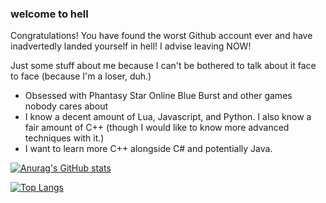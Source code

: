 ### welcome to hell

Congratulations! You have found the worst Github account ever and have inadvertedly landed yourself in hell! I advise leaving NOW!

Just some stuff about me because I can't be bothered to talk about it face to face (because I'm a loser, duh.)

- Obsessed with Phantasy Star Online Blue Burst and other games nobody cares about
- I know a decent amount of Lua, Javascript, and Python. I also know a fair amount of C++ (though I would like to know more advanced techniques with it.)
- I want to learn more C++ alongside C# and potentially Java.

[![Anurag's GitHub stats](https://github-readme-stats.vercel.app/api?username=Kobun42&theme=dark)](https://github.com/anuraghazra/github-readme-stats)

[![Top Langs](https://github-readme-stats.vercel.app/api/top-langs/?username=Kobun42&theme=dark)](https://github.com/anuraghazra/github-readme-stats)

<!-- refreshing now-->
<!--
**Kobun42/kobun42** is a ✨ _special_ ✨ repository because its `README.md` (this file) appears on your GitHub profile.

Here are some ideas to get you started:

- 🔭 I’m currently working on ...
- 🌱 I’m currently learning ...
- 👯 I’m looking to collaborate on ...
- 🤔 I’m looking for help with ...
- 💬 Ask me about ...
- 📫 How to reach me: ...
- 😄 Pronouns: ...
- ⚡ Fun fact: ...
-->
